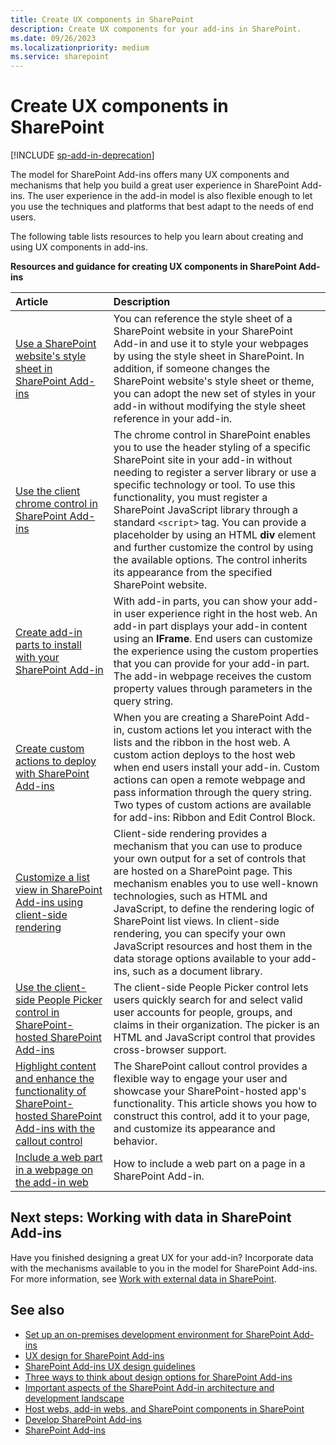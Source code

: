 ```yaml
---
title: Create UX components in SharePoint
description: Create UX components for your add-ins in SharePoint.
ms.date: 09/26/2023
ms.localizationpriority: medium
ms.service: sharepoint
---
```


# Create UX components in SharePoint

[!INCLUDE [sp-add-in-deprecation](../../includes/snippets/sp-add-in-deprecation.md)]

The model for SharePoint Add-ins offers many UX components and mechanisms that help you build a great user experience in SharePoint Add-ins. The user experience in the add-in model is also flexible enough to let you use the techniques and platforms that best adapt to the needs of end users. 

The following table lists resources to help you learn about creating and using UX components in add-ins.

**Resources and guidance for creating UX components in SharePoint Add-ins**

|**Article**|**Description**|
|:-----|:-----|
| [Use a SharePoint website's style sheet in SharePoint Add-ins](use-a-sharepoint-website-s-style-sheet-in-sharepoint-add-ins.md)|You can reference the style sheet of a SharePoint website in your SharePoint Add-in and use it to style your webpages by using the style sheet in SharePoint. In addition, if someone changes the SharePoint website's style sheet or theme, you can adopt the new set of styles in your add-in without modifying the style sheet reference in your add-in.|
| [Use the client chrome control in SharePoint Add-ins](use-the-client-chrome-control-in-sharepoint-add-ins.md)|The chrome control in SharePoint enables you to use the header styling of a specific SharePoint site in your add-in without needing to register a server library or use a specific technology or tool. To use this functionality, you must register a SharePoint JavaScript library through a standard `<script>` tag. You can provide a placeholder by using an HTML **div** element and further customize the control by using the available options. The control inherits its appearance from the specified SharePoint website.|
| [Create add-in parts to install with your SharePoint Add-in](create-add-in-parts-to-install-with-your-sharepoint-add-in.md)|With add-in parts, you can show your add-in user experience right in the host web. An add-in part displays your add-in content using an **IFrame**. End users can customize the experience using the custom properties that you can provide for your add-in part. The add-in webpage receives the custom property values through parameters in the query string.|
| [Create custom actions to deploy with SharePoint Add-ins](create-custom-actions-to-deploy-with-sharepoint-add-ins.md)|When you are creating a SharePoint Add-in, custom actions let you interact with the lists and the ribbon in the host web. A custom action deploys to the host web when end users install your add-in. Custom actions can open a remote webpage and pass information through the query string. Two types of custom actions are available for add-ins: Ribbon and Edit Control Block.|
| [Customize a list view in SharePoint Add-ins using client-side rendering](customize-a-list-view-in-sharepoint-add-ins-using-client-side-rendering.md)|Client-side rendering provides a mechanism that you can use to produce your own output for a set of controls that are hosted on a SharePoint page. This mechanism enables you to use well-known technologies, such as HTML and JavaScript, to define the rendering logic of SharePoint list views. In client-side rendering, you can specify your own JavaScript resources and host them in the data storage options available to your add-ins, such as a document library.|
| [Use the client-side People Picker control in SharePoint-hosted SharePoint Add-ins](use-the-client-side-people-picker-control-in-sharepoint-hosted-sharepoint-add-in.md) |The client-side People Picker control lets users quickly search for and select valid user accounts for people, groups, and claims in their organization. The picker is an HTML and JavaScript control that provides cross-browser support.|
| [Highlight content and enhance the functionality of SharePoint-hosted SharePoint Add-ins with the callout control](highlight-content-and-enhance-the-functionality-of-sharepoint-hosted-sharepoint.md) | The SharePoint callout control provides a flexible way to engage your user and showcase your SharePoint-hosted app's functionality. This article shows you how to construct this control, add it to your page, and customize its appearance and behavior.|
| [Include a web part in a webpage on the add-in web](include-a-web-part-in-a-webpage-on-the-add-in-web.md) | How to include a web part on a page in a SharePoint Add-in. |


<a name="SP15CreateUX_Next"> </a>

## Next steps: Working with data in SharePoint Add-ins

Have you finished designing a great UX for your add-in? Incorporate data with the mechanisms available to you in the model for SharePoint Add-ins. For more information, see [Work with external data in SharePoint](work-with-external-data-in-sharepoint.md).
 

## See also
<a name="SP15CreateUX_AddRes"> </a>

- [Set up an on-premises development environment for SharePoint Add-ins](set-up-an-on-premises-development-environment-for-sharepoint-add-ins.md)
- [UX design for SharePoint Add-ins](ux-design-for-sharepoint-add-ins.md)
- [SharePoint Add-ins UX design guidelines](sharepoint-add-ins-ux-design-guidelines.md)
- [Three ways to think about design options for SharePoint Add-ins](three-ways-to-think-about-design-options-for-sharepoint-add-ins.md)
- [Important aspects of the SharePoint Add-in architecture and development landscape](important-aspects-of-the-sharepoint-add-in-architecture-and-development-landscap.md)
- [Host webs, add-in webs, and SharePoint components in SharePoint](host-webs-add-in-webs-and-sharepoint-components-in-sharepoint.md)
- [Develop SharePoint Add-ins](develop-sharepoint-add-ins.md) 
- [SharePoint Add-ins](sharepoint-add-ins.md)
